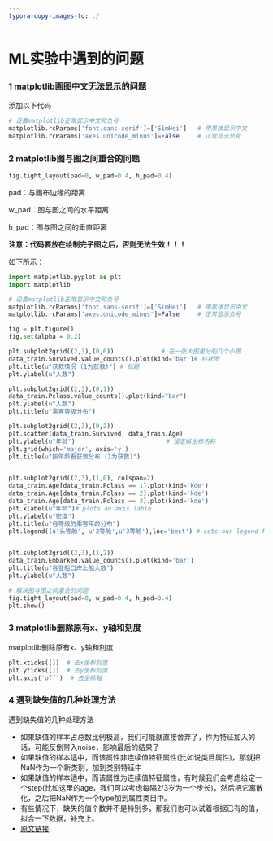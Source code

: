```yaml
---
typora-copy-images-to: ./
---
```


# ML实验中遇到的问题



### 1 matplotlib画图中文无法显示的问题

添加以下代码

```python
# 设置matplotlib正常显示中文和负号
matplotlib.rcParams['font.sans-serif']=['SimHei']   # 用黑体显示中文
matplotlib.rcParams['axes.unicode_minus']=False     # 正常显示负号
```



### 2 matplotlib图与图之间重合的问题

```python
fig.tight_layout(pad=0, w_pad=0.4, h_pad=0.4)
```

pad：与画布边缘的距离

w_pad：图与图之间的水平距离

h_pad：图与图之间的垂直距离

**注意：代码要放在绘制完子图之后，否则无法生效！！！**

如下所示：

```python
import matplotlib.pyplot as plt
import matplotlib

# 设置matplotlib正常显示中文和负号
matplotlib.rcParams['font.sans-serif']=['SimHei']   # 用黑体显示中文
matplotlib.rcParams['axes.unicode_minus']=False     # 正常显示负号

fig = plt.figure()
fig.set(alpha = 0.2)

plt.subplot2grid((2,3),(0,0))             # 在一张大图里分列几个小图
data_train.Survived.value_counts().plot(kind='bar')# 柱状图
plt.title(u"获救情况 (1为获救)") # 标题
plt.ylabel(u"人数")

plt.subplot2grid((2,3),(0,1))
data_train.Pclass.value_counts().plot(kind="bar")
plt.ylabel(u"人数")
plt.title(u"乘客等级分布")

plt.subplot2grid((2,3),(0,2))
plt.scatter(data_train.Survived, data_train.Age)
plt.ylabel(u"年龄")                         # 设定纵坐标名称
plt.grid(which='major', axis='y')
plt.title(u"按年龄看获救分布 (1为获救)")


plt.subplot2grid((2,3),(1,0), colspan=2)
data_train.Age[data_train.Pclass == 1].plot(kind='kde')
data_train.Age[data_train.Pclass == 2].plot(kind='kde')
data_train.Age[data_train.Pclass == 3].plot(kind='kde')
plt.xlabel(u"年龄")# plots an axis lable
plt.ylabel(u"密度")
plt.title(u"各等级的乘客年龄分布")
plt.legend((u'头等舱', u'2等舱',u'3等舱'),loc='best') # sets our legend for our graph.


plt.subplot2grid((2,3),(1,2))
data_train.Embarked.value_counts().plot(kind='bar')
plt.title(u"各登船口岸上船人数")
plt.ylabel(u"人数")

# 解决图与图之间重合的问题
fig.tight_layout(pad=0, w_pad=0.4, h_pad=0.4)
plt.show()
```



### 3 matplotlib删除原有x、y轴和刻度

matplotlib删除原有x、y轴和刻度

```python
plt.xticks([])  # 去x坐标刻度
plt.yticks([])  # 去y坐标刻度
plt.axis('off')  # 去坐标轴
```



### 4 遇到缺失值的几种处理方法

遇到缺失值的几种处理方法

- 如果缺值的样本占总数比例极高，我们可能就直接舍弃了，作为特征加入的话，可能反倒带入noise，影响最后的结果了
- 如果缺值的样本适中，而该属性非连续值特征属性(比如说类目属性)，那就把NaN作为一个新类别，加到类别特征中
- 如果缺值的样本适中，而该属性为连续值特征属性，有时候我们会考虑给定一个step(比如这里的age，我们可以考虑每隔2/3岁为一个步长)，然后把它离散化，之后把NaN作为一个type加到属性类目中。
- 有些情况下，缺失的值个数并不是特别多，那我们也可以试着根据已有的值，拟合一下数据，补充上。
- [原文链接](https://blog.csdn.net/han_xiaoyang/article/details/49797143)